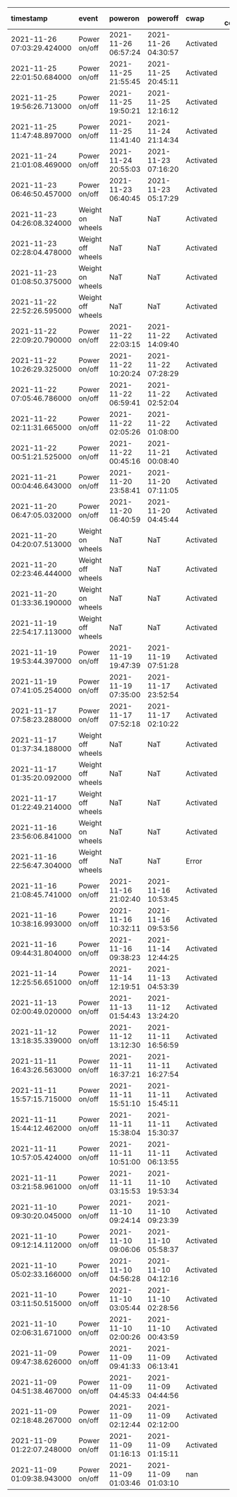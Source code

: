 | timestamp                  | event             | poweron             | poweroff            | cwap      |   client connected |   appcheck |   availability | powercycle        |
|:---------------------------|:------------------|:--------------------|:--------------------|:----------|-------------------:|-----------:|---------------:|:------------------|
| 2021-11-26 07:03:29.424000 | Power on/off      | 2021-11-26 06:57:24 | 2021-11-26 04:30:57 | Activated |                  0 |         36 |       100      | -1 days +21:33:33 |
| 2021-11-25 22:01:50.684000 | Power on/off      | 2021-11-25 21:55:45 | 2021-11-25 20:45:11 | Activated |                  2 |         81 |       100      | -1 days +22:49:26 |
| 2021-11-25 19:56:26.713000 | Power on/off      | 2021-11-25 19:50:21 | 2021-11-25 12:16:12 | Activated |                  1 |         27 |       100      | -1 days +16:25:51 |
| 2021-11-25 11:47:48.897000 | Power on/off      | 2021-11-25 11:41:40 | 2021-11-24 21:14:34 | Activated |                  0 |         27 |       100      | -1 days +09:32:54 |
| 2021-11-24 21:01:08.469000 | Power on/off      | 2021-11-24 20:55:03 | 2021-11-23 07:16:20 | Activated |                  0 |         45 |       100      | -2 days +10:21:17 |
| 2021-11-23 06:46:50.457000 | Power on/off      | 2021-11-23 06:40:45 | 2021-11-23 05:17:29 | Activated |                 77 |         36 |       100      | -1 days +22:36:44 |
| 2021-11-23 04:26:08.324000 | Weight on wheels  | NaT                 | NaT                 | Activated |                750 |        108 |       100      | NaT               |
| 2021-11-23 02:28:04.478000 | Weight off wheels | NaT                 | NaT                 | Activated |                267 |         72 |       100      | NaT               |
| 2021-11-23 01:08:50.375000 | Weight on wheels  | NaT                 | NaT                 | Activated |                999 |        126 |       100      | NaT               |
| 2021-11-22 22:52:26.595000 | Weight off wheels | NaT                 | NaT                 | Activated |                100 |         36 |       100      | NaT               |
| 2021-11-22 22:09:20.790000 | Power on/off      | 2021-11-22 22:03:15 | 2021-11-22 14:09:40 | Activated |                  6 |         81 |       100      | -1 days +16:06:25 |
| 2021-11-22 10:26:29.325000 | Power on/off      | 2021-11-22 10:20:24 | 2021-11-22 07:28:29 | Activated |                  0 |         27 |       100      | -1 days +21:08:05 |
| 2021-11-22 07:05:46.786000 | Power on/off      | 2021-11-22 06:59:41 | 2021-11-22 02:52:04 | Activated |                  4 |         63 |       100      | -1 days +19:52:23 |
| 2021-11-22 02:11:31.665000 | Power on/off      | 2021-11-22 02:05:26 | 2021-11-22 01:08:00 | Activated |                  0 |         36 |       100      | -1 days +23:02:34 |
| 2021-11-22 00:51:21.525000 | Power on/off      | 2021-11-22 00:45:16 | 2021-11-21 00:08:40 | Activated |                  0 |         18 |       100      | -2 days +23:23:24 |
| 2021-11-21 00:04:46.643000 | Power on/off      | 2021-11-20 23:58:41 | 2021-11-20 07:11:05 | Activated |                  0 |         36 |       100      | -1 days +07:12:24 |
| 2021-11-20 06:47:05.032000 | Power on/off      | 2021-11-20 06:40:59 | 2021-11-20 04:45:44 | Activated |                 46 |         36 |       100      | -1 days +22:04:45 |
| 2021-11-20 04:20:07.513000 | Weight on wheels  | NaT                 | NaT                 | Activated |                568 |        107 |        99.0741 | NaT               |
| 2021-11-20 02:23:46.444000 | Weight off wheels | NaT                 | NaT                 | Activated |                179 |         45 |       100      | NaT               |
| 2021-11-20 01:33:36.190000 | Weight on wheels  | NaT                 | NaT                 | Activated |                892 |        144 |       100      | NaT               |
| 2021-11-19 22:54:17.113000 | Weight off wheels | NaT                 | NaT                 | Activated |                 63 |        162 |       100      | NaT               |
| 2021-11-19 19:53:44.397000 | Power on/off      | 2021-11-19 19:47:39 | 2021-11-19 07:51:28 | Activated |                  0 |         27 |       100      | -1 days +12:03:49 |
| 2021-11-19 07:41:05.254000 | Power on/off      | 2021-11-19 07:35:00 | 2021-11-17 23:52:54 | Activated |                  0 |         63 |       100      | -2 days +16:17:54 |
| 2021-11-17 07:58:23.288000 | Power on/off      | 2021-11-17 07:52:18 | 2021-11-17 02:10:22 | Activated |                  0 |         45 |       100      | -1 days +18:18:04 |
| 2021-11-17 01:37:34.188000 | Weight off wheels | NaT                 | NaT                 | Activated |                  0 |          0 |       nan      | NaT               |
| 2021-11-17 01:35:20.092000 | Weight off wheels | NaT                 | NaT                 | Activated |                  0 |         18 |       100      | NaT               |
| 2021-11-17 01:22:49.214000 | Weight off wheels | NaT                 | NaT                 | Activated |                119 |         72 |       100      | NaT               |
| 2021-11-16 23:56:06.841000 | Weight on wheels  | NaT                 | NaT                 | Activated |                221 |         54 |       100      | NaT               |
| 2021-11-16 22:56:47.304000 | Weight off wheels | NaT                 | NaT                 | Error     |                208 |         99 |       100      | NaT               |
| 2021-11-16 21:08:45.741000 | Power on/off      | 2021-11-16 21:02:40 | 2021-11-16 10:53:45 | Activated |                  0 |         36 |       100      | -1 days +13:51:05 |
| 2021-11-16 10:38:16.993000 | Power on/off      | 2021-11-16 10:32:11 | 2021-11-16 09:53:56 | Activated |                  0 |         27 |       100      | -1 days +23:21:45 |
| 2021-11-16 09:44:31.804000 | Power on/off      | 2021-11-16 09:38:23 | 2021-11-14 12:44:25 | Activated |                  0 |         36 |       100      | -2 days +03:06:02 |
| 2021-11-14 12:25:56.651000 | Power on/off      | 2021-11-14 12:19:51 | 2021-11-13 04:53:39 | Activated |                  0 |        171 |       100      | -2 days +16:33:48 |
| 2021-11-13 02:00:49.020000 | Power on/off      | 2021-11-13 01:54:43 | 2021-11-12 13:24:20 | Activated |                  0 |         27 |       100      | -1 days +11:29:37 |
| 2021-11-12 13:18:35.339000 | Power on/off      | 2021-11-12 13:12:30 | 2021-11-11 16:56:59 | Activated |                  1 |         27 |       100      | -1 days +03:44:29 |
| 2021-11-11 16:43:26.563000 | Power on/off      | 2021-11-11 16:37:21 | 2021-11-11 16:27:54 | Activated |                  2 |         45 |       100      | -1 days +23:50:33 |
| 2021-11-11 15:57:15.715000 | Power on/off      | 2021-11-11 15:51:10 | 2021-11-11 15:45:11 | Activated |                  0 |         18 |       100      | -1 days +23:54:01 |
| 2021-11-11 15:44:12.462000 | Power on/off      | 2021-11-11 15:38:04 | 2021-11-11 15:30:37 | Activated |                 20 |        261 |       100      | -1 days +23:52:33 |
| 2021-11-11 10:57:05.424000 | Power on/off      | 2021-11-11 10:51:00 | 2021-11-11 06:13:55 | Activated |                  8 |        171 |       100      | -1 days +19:22:55 |
| 2021-11-11 03:21:58.961000 | Power on/off      | 2021-11-11 03:15:53 | 2021-11-10 19:53:34 | Activated |                  8 |        378 |       100      | -1 days +16:37:41 |
| 2021-11-10 09:30:20.045000 | Power on/off      | 2021-11-10 09:24:14 | 2021-11-10 09:23:39 | Activated |                  0 |         27 |       100      | -1 days +23:59:25 |
| 2021-11-10 09:12:14.112000 | Power on/off      | 2021-11-10 09:06:06 | 2021-11-10 05:58:37 | Activated |                  3 |         72 |       100      | -1 days +20:52:31 |
| 2021-11-10 05:02:33.166000 | Power on/off      | 2021-11-10 04:56:28 | 2021-11-10 04:12:16 | Activated |                  7 |         72 |       100      | -1 days +23:15:48 |
| 2021-11-10 03:11:50.515000 | Power on/off      | 2021-11-10 03:05:44 | 2021-11-10 02:28:56 | Activated |                  2 |         36 |       100      | -1 days +23:23:12 |
| 2021-11-10 02:06:31.671000 | Power on/off      | 2021-11-10 02:00:26 | 2021-11-10 00:43:59 | Activated |                 70 |        486 |       100      | -1 days +22:43:33 |
| 2021-11-09 09:47:38.626000 | Power on/off      | 2021-11-09 09:41:33 | 2021-11-09 06:13:41 | Activated |                 26 |         90 |       100      | -1 days +20:32:08 |
| 2021-11-09 04:51:38.467000 | Power on/off      | 2021-11-09 04:45:33 | 2021-11-09 04:44:56 | Activated |                 50 |        162 |       100      | -1 days +23:59:23 |
| 2021-11-09 02:18:48.267000 | Power on/off      | 2021-11-09 02:12:44 | 2021-11-09 02:12:00 | Activated |                  6 |          0 |       nan      | -1 days +23:59:16 |
| 2021-11-09 01:22:07.248000 | Power on/off      | 2021-11-09 01:16:13 | 2021-11-09 01:15:11 | Activated |                  0 |          0 |       nan      | -1 days +23:58:58 |
| 2021-11-09 01:09:38.943000 | Power on/off      | 2021-11-09 01:03:46 | 2021-11-09 01:03:10 | nan       |                nan |        nan |       nan      | NaT               |